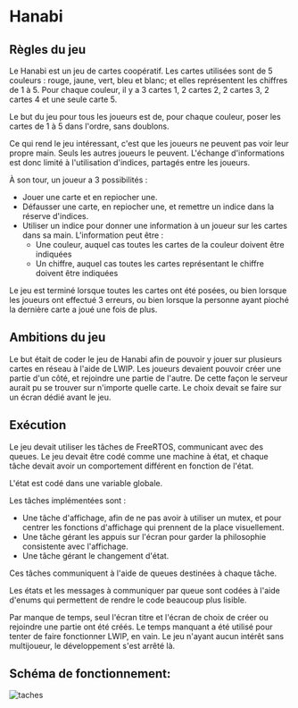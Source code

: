 
# Hanabi
## Règles du jeu
Le Hanabi est un jeu de cartes coopératif. Les cartes utilisées sont de 5 couleurs : rouge, jaune, vert, bleu et blanc; et elles représentent les chiffres de 1 à 5.
Pour chaque couleur, il y a 3 cartes 1, 2 cartes 2, 2 cartes 3, 2 cartes 4 et une seule carte 5.

Le but du jeu pour tous les joueurs est de, pour chaque couleur, poser les cartes de 1 à 5 dans l'ordre, sans doublons.

Ce qui rend le jeu intéressant, c'est que les joueurs ne peuvent pas voir leur propre main. Seuls les autres joueurs le peuvent. L'échange d'informations est donc limité à l'utilisation d'indices, partagés entre les joueurs.

À son tour, un joueur a 3 possibilités :
- Jouer une carte et en repiocher une.
- Défausser une carte, en repiocher une, et remettre un indice dans la réserve d'indices.
- Utiliser un indice pour donner une information à un joueur sur les cartes dans sa main. L'information peut être :
  - Une couleur, auquel cas toutes les cartes de la couleur doivent être indiquées
  - Un chiffre, auquel cas toutes les cartes représentant le chiffre doivent être indiquées

Le jeu est terminé lorsque toutes les cartes ont été posées, ou bien lorsque les joueurs ont effectué 3 erreurs, ou bien lorsque la personne ayant pioché la dernière carte a joué une fois de plus.

## Ambitions du jeu
Le but était de coder le jeu de Hanabi afin de pouvoir y jouer sur plusieurs cartes en réseau à l'aide de LWIP. Les joueurs devaient pouvoir créer une partie d'un côté, et rejoindre une partie de l'autre.
De cette façon le serveur aurait pu se trouver sur n'importe quelle carte. Le choix devait se faire sur un écran dédié avant le jeu.

## Exécution
Le jeu devait utiliser les tâches de FreeRTOS, communicant avec des queues. Le jeu devait être codé comme une machine à état, et chaque tâche devait avoir un comportement différent en fonction de l'état.

L'état est codé dans une variable globale.

Les tâches implémentées sont :
- Une tâche d'affichage, afin de ne pas avoir à utiliser un mutex, et pour centrer les fonctions d'affichage qui prennent de la place visuellement.
- Une tâche gérant les appuis sur l'écran pour garder la philosophie consistente avec l'affichage.
- Une tâche gérant le changement d'état.

Ces tâches communiquent à l'aide de queues destinées à chaque tâche.

Les états et les messages à communiquer par queue sont codées à l'aide d'enums qui permettent de rendre le code beaucoup plus lisible.

Par manque de temps, seul l'écran titre et l'écran de choix de créer ou rejoindre une partie ont été créés. Le temps manquant a été utilisé pour tenter de faire fonctionner LWIP, en vain.
Le jeu n'ayant aucun intérêt sans multijoueur, le développement s'est arrêté là.


## Schéma de fonctionnement: 
![taches](https://github.com/user-attachments/assets/caddb8f0-74e9-4dcd-81d4-8d47c8fbba3d)

